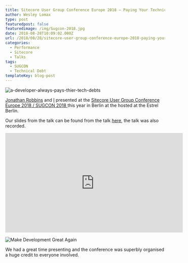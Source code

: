 ```yaml
---
title: Sitecore User Group Conference Europe 2018 – Paying Your Technical Debts
author: Wesley Lomax
type: post
featuredpost: false
featuredimage: /img/Sugcon-2018.jpg
date: 2018-08-28T10:09:02.000Z
url: /2018/08/28/sitecore-user-group-conference-europe-2018-paying-your-technical-debts/
categories:
  - Performance
  - Sitecore
  - Talks
tags:
  - SUGCON
  - Technical Debt
templateKey: blog-post
---
```


![a-developer-always-pays-thier-tech-debts](/img/a-developer-always-pays-thier-tech-debts_1.jpg)

[Jonathan Robbins][1] and [I][2] presented at the <a href="http://www.sugcon.eu/" target="_blank" rel="noopener">Sitecore User Group Conference Europe 2018 / SUGCON 2018 </a>this year in Berlin at the hosted at the Estrel Berlin.

Our slides from the talk can be found from the talk <a href="/img/TECH-DEBT-SUGCON-2018.pdf" target="_blank" rel="noreferrer noopener">here</a>, the talk was also recorded.

<iframe width="560" height="315" src="https://www.youtube-nocookie.com/embed/RRixft7jYuo" frameborder="0" allow="accelerometer; autoplay; encrypted-media; gyroscope; picture-in-picture" allowfullscreen></iframe>

![Make Development Great Again](/img/mdga.jpg)

We had a great time presenting and the conference was superbly organised a huge credit to everyone involved. 

 [1]: http://www.sugcon.eu/speaker/jonathan-robbins/
 [2]: http://www.sugcon.eu/speaker/wesley-lomax/
